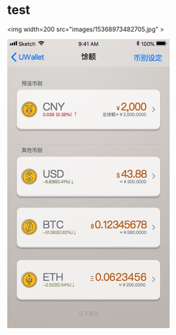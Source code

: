 # test



<img width=200 src="images/15368973482705.jpg" \>

![w200](images/15368973482705.jpg)






